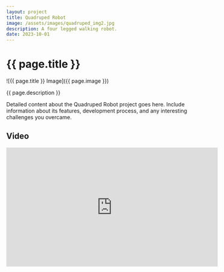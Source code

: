 ```yaml
---
layout: project
title: Quadruped Robot
image: /assets/images/quadruped_img2.jpg
description: A four legged walking robot.
date: 2023-10-01
---
```


# {{ page.title }}

![{{ page.title }} Image]({{ page.image }})

{{ page.description }}

Detailed content about the Quadruped Robot project goes here. Include information about its features, development process, and any interesting challenges you overcame.

## Video

<iframe width="560" height="315" src="https://www.youtube.com/watch?v=at9FXKBn1mU&ab_channel=BaptisteLardinoit" frameborder="0" allowfullscreen></iframe>

